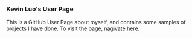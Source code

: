 ### Kevin Luo's User Page

This is a GitHub User Page about myself, and contains some samples of projects I have done. To visit the page, nagivate [here.](https://kevinyluo.github.io/)
